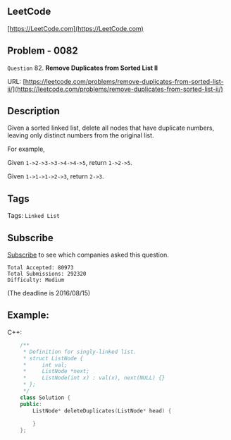 
## LeetCode

[https://LeetCode.com](https://LeetCode.com)

## Problem - 0082

`Question` 82. **Remove Duplicates from Sorted List II**

URL: [https://leetcode.com/problems/remove-duplicates-from-sorted-list-ii/](https://leetcode.com/problems/remove-duplicates-from-sorted-list-ii/)

## Description

Given a sorted linked list, delete all nodes that have duplicate numbers, leaving only distinct numbers from the original list.

For example,

Given `1->2->3->3->4->4->5`, return `1->2->5`.

Given `1->1->1->2->3`, return `2->3`.

## Tags

Tags: `Linked List`

## Subscribe

[Subscribe](https://leetcode.com/subscribe/) to see which companies asked this question.

    Total Accepted: 80973
    Total Submissions: 292320
    Difficulty: Medium

(The deadline is 2016/08/15)

## Example:

C++:

```cpp
    /**
     * Definition for singly-linked list.
     * struct ListNode {
     *     int val;
     *     ListNode *next;
     *     ListNode(int x) : val(x), next(NULL) {}
     * };
     */
    class Solution {
    public:
        ListNode* deleteDuplicates(ListNode* head) {
            
        }
    };
```
